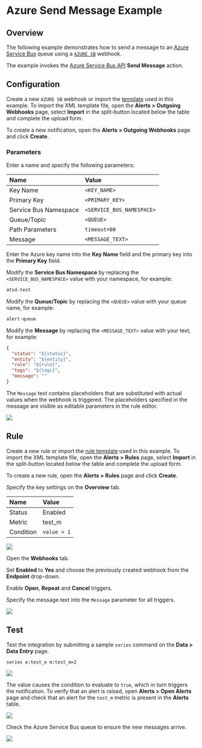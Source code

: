 # Azure Send Message Example

## Overview

The following example demonstrates how to send a message to an [Azure Service Bus](https://azure.microsoft.com/en-us/services/service-bus) queue using a [`AZURE SB`](azure-sb.md) webhook.

The example invokes the [Azure Service Bus API](https://docs.microsoft.com/en-us/rest/api/servicebus/send-message-to-queue) **Send Message** action.

## Configuration

Create a new `AZURE SB` webhook or import the [template](./resources/azure-sb-message-notification.xml) used in this example. To import the XML template file, open the **Alerts > Outgoing Webhooks** page, select **Import** in the split-button located below the table and complete the upload form.

To create a new notification, open the **Alerts > Outgoing Webhooks** page and click **Create**.

### Parameters

Enter a name and specify the following parameters:

| **Name** | **Value** |
| :--- | :--- |
| Key Name | `<KEY_NAME>` |
| Primary Key | `<PRIMARY_KEY>` |
| Service Bus Namespace | `<SERVICE_BUS_NAMESPACE>` |
| Queue/Topic | `<QUEUE>` |
| Path Parameters | `timeout=60` |
| Message | `<MESSAGE_TEXT>`|

Enter the Azure key name into the **Key Name** field and the primary key into the **Primary Key** field.

Modify the **Service Bus Namespace** by replacing the `<SERVICE_BUS_NAMESPACE>` value with your namespace, for example:

```txt
atsd-test
```

Modify the **Queue/Topic** by replacing the `<QUEUE>` value with your queue name, for example:

```txt
alert-queue
```

Modify the **Message** by replacing the `<MESSAGE_TEXT>` value with your text, for example:

```json
{
  "status": "${status}",
  "entity": "${entity}",
  "rule": "${rule}",
  "tags": "${tags}",
  "message": ""
}
```

The `Message` text contains placeholders that are substituted with actual values when the webhook is triggered. The placeholders specified in the message are visible as editable parameters in the rule editor.

![](./images/azure_sb_message_notification_config.png)

## Rule

Create a new rule or import the [rule template](./resources/azure-sb-message-rule.xml) used in this example. To import the XML template file, open the **Alerts > Rules** page, select **Import** in the split-button located below the table and complete the upload form.

To create a new rule, open the **Alerts > Rules** page and click **Create**.

Specify the key settings on the **Overview** tab.

| **Name** | **Value** |
| :-------- | :---- |
| Status | Enabled |
| Metric | test_m |
| Condition | `value > 1` |

![](./images/rule_overview.png)

Open the **Webhooks** tab.

Set **Enabled** to **Yes** and choose the previously created webhook from the **Endpoint** drop-down.

Enable **Open**, **Repeat** and **Cancel** triggers.

Specify the message text into the `Message` parameter for all triggers.

![](./images/azure_sb_message_rule_notification.png)

## Test

Test the integration by submitting a sample `series` command on the **Data > Data Entry** page.

```ls
series e:test_e m:test_m=2
```

![](./images/rule_test_commands.png)

The value causes the condition to evaluate to `true`, which in turn triggers the notification.
To verify that an alert is raised, open **Alerts > Open Alerts** page and check that an alert for the `test_m` metric is present in the **Alerts** table.

![](./images/azure_sb_message_alert_open.png)

Check the Azure Service Bus queue to ensure the new messages arrive.

![](./images/azure_sb_message_test.png)
